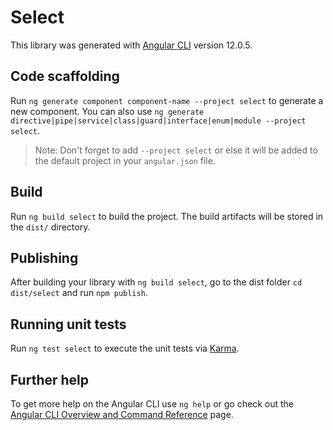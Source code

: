 # Select

This library was generated with [Angular CLI](https://github.com/angular/angular-cli) version 12.0.5.

## Code scaffolding

Run `ng generate component component-name --project select` to generate a new component. You can also use `ng generate directive|pipe|service|class|guard|interface|enum|module --project select`.

> Note: Don't forget to add `--project select` or else it will be added to the default project in your `angular.json` file.

## Build

Run `ng build select` to build the project. The build artifacts will be stored in the `dist/` directory.

## Publishing

After building your library with `ng build select`, go to the dist folder `cd dist/select` and run `npm publish`.

## Running unit tests

Run `ng test select` to execute the unit tests via [Karma](https://karma-runner.github.io).

## Further help

To get more help on the Angular CLI use `ng help` or go check out the [Angular CLI Overview and Command Reference](https://angular.io/cli) page.
